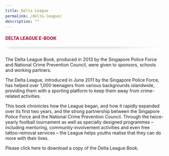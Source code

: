 ```yaml
---
title: Delta League
permalink: /delta-league/
description: ""
---
```

#### <font style="color:#a20427;">DELTA LEAGUE E-BOOK</font>

![](/images/About/header-border.png)

The Delta League Book, produced in 2013 by the Singapore Police Force and National Crime Prevention Council, were given to sponsors, schools and working partners.

The Delta League, introduced in June 2011 by the Singapore Police Force, has helped over 1,000 teenagers from various backgrounds islandwide, providing them with a sporting platform to keep them away from crime-related activities.

This book chronicles how the League began, and how it rapidly expanded over its first two years, and the strong partnership between the Singapore Police Force and the National Crime Prevention Council. Through the twice-yearly football tournament as well as specially designed programmes – including mentoring, community-involvement activities and even free tattoo-removal services – the League helps youths realise that they can do more with their lives.

Please click here to download a copy of the Delta League Book.